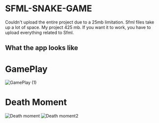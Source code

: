 # SFML-SNAKE-GAME
Couldn't upload the entire project due to a 25mb limitation.
Sfml files take up a lot of space. My project 425 mb. 
If you want it to work, you have to upload everything related to Sfml.
## What the app looks like
# GamePlay
![GamePlay (1)](https://user-images.githubusercontent.com/71210936/160886946-d636671b-25d5-4e73-a2ff-5d6edbb24c32.jpg)
# Death Moment 
![Death moment](https://user-images.githubusercontent.com/71210936/160887012-3c176f50-8cdb-4ba8-9547-5cf4fd749405.jpg)
![Death moment2](https://user-images.githubusercontent.com/71210936/160887022-d91be27d-cb1a-4cf2-a9ce-6438e52b6fea.jpg)

